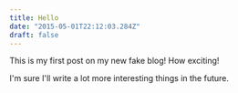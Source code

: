 ```yaml
---
title: Hello
date: "2015-05-01T22:12:03.284Z"
draft: false
---
```


This is my first post on my new fake blog! How exciting!

I'm sure I'll write a lot more interesting things in the future.